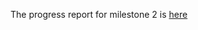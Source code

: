 The progress report for milestone 2 is [here](https://github.ubc.ca/sunniexu/COLX_585_group_project/blob/master/Milestone2/Milestone_2_report.md)
